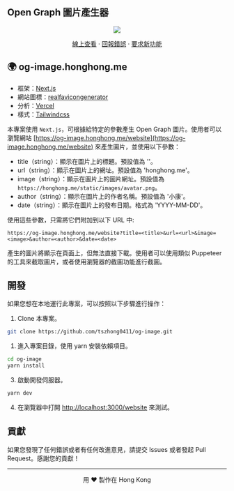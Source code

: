## Open Graph 圖片產生器

<p align="center">
  <img src="https://socialify.git.ci/tszhong0411/og-image/image?forks=1&issues=1&logo=https://honghong.me/static/images/projects/og-image/logo.png&name=1&owner=1&pattern=Circuit%20Board&pulls=1&stargazers=1&theme=Dark">
</p>

<p align="center">
    <a href="https://honghong.me" target="blank">線上查看</a>
    ·
    <a href="https://github.com/tszhong0411/honghong.me/issues/new/choose">回報錯誤</a>
    ·
    <a href="https://github.com/tszhong0411/honghong.me/issues/new/choose">要求新功能</a>
</p>

## 🌍 og-image.honghong.me

- 框架：[Next.js](https://nextjs.org/)
- 網站圖標：[realfavicongenerator](https://realfavicongenerator.net/)
- 分析：[Vercel](https://vercel.com/)
- 樣式：[Tailwindcss](https://tailwindcss.com)

本專案使用 `Next.js`，可根據給特定的參數產生 Open Graph 圖片。使用者可以瀏覽網站 [https://og-image.honghong.me/website](https://og-image.honghong.me/website) 來產生圖片，並使用以下參數：

- title（string）：顯示在圖片上的標題。預設值為 ''。
- url（string）：顯示在圖片上的網址。預設值為 'honghong.me'。
- image（string）：顯示在圖片上的圖片網址。預設值為 `https://honghong.me/static/images/avatar.png`。
- author（string）：顯示在圖片上的作者名稱。預設值為 '小康'。
- date（string）：顯示在圖片上的發布日期。格式為 'YYYY-MM-DD'。

使用這些參數，只需將它們附加到以下 URL 中:

```
https://og-image.honghong.me/website?title=<title>&url=<url>&image=<image>&author=<author>&date=<date>
```

產生的圖片將顯示在頁面上，但無法直接下載。使用者可以使用類似 Puppeteer 的工具來截取圖片，或者使用瀏覽器的截圖功能進行截圖。

## 開發

如果您想在本地運行此專案，可以按照以下步驟進行操作：

1. Clone 本專案。

```bash
git clone https://github.com/tszhong0411/og-image.git
```

1. 進入專案目錄，使用 yarn 安裝依賴項目。

```bash
cd og-image
yarn install
```

3. 啟動開發伺服器。

```bash
yarn dev
```

4. 在瀏覽器中打開 [http://localhost:3000/website](http://localhost:3000/website) 來測試。

## 貢獻

如果您發現了任何錯誤或者有任何改進意見，請提交 Issues 或者發起 Pull Request。感謝您的貢獻！

<hr>
<p align="center">
用 ❤️ 製作在 Hong Kong
</p>
